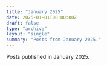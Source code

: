 ```yaml
---
title: "January 2025"
date: 2025-01-01T00:00:00Z
draft: false
type: "archive"
layout: "single"
summary: "Posts from January 2025."
---
```


Posts published in January 2025.
